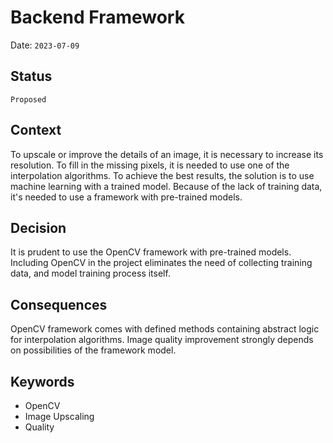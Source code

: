 # Backend Framework

Date: `2023-07-09`

## Status

`Proposed`

## Context

To upscale or improve the details of an image, it is necessary to increase its resolution. To fill in the missing pixels, it is needed to use one of the interpolation algorithms.
To achieve the best results, the solution is to use machine learning with a trained model. Because of the lack of training data, it's needed to use a framework with 
pre-trained models.

## Decision

It is prudent to use the OpenCV framework with pre-trained models.
Including OpenCV in the project eliminates the need of collecting training data, and model training process itself.
 
## Consequences

OpenCV framework comes with defined methods containing abstract logic for interpolation algorithms.
Image quality improvement strongly depends on possibilities of the framework model.

## Keywords

- OpenCV
- Image Upscaling
- Quality
